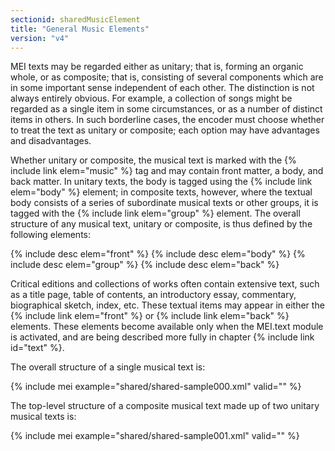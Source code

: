 ```yaml
---
sectionid: sharedMusicElement
title: "General Music Elements"
version: "v4"
---
```


MEI texts may be regarded either as unitary; that is, forming an organic whole, or as composite; that is, consisting of several components which are in some important sense independent of each other. The distinction is not always entirely obvious. For example, a collection of songs might be regarded as a single item in some circumstances, or as a number of distinct items in others. In such borderline cases, the encoder must choose whether to treat the text as unitary or composite; each option may have advantages and disadvantages.

Whether unitary or composite, the musical text is marked with the {% include link elem="music" %} tag and may contain front matter, a body, and back matter. In unitary texts, the body is tagged using the {% include link elem="body" %} element; in composite texts, however, where the textual body consists of a series of subordinate musical texts or other groups, it is tagged with the {% include link elem="group" %} element. The overall structure of any musical text, unitary or composite, is thus defined by the following elements:

{% include desc elem="front" %}
{% include desc elem="body" %}
{% include desc elem="group" %}
{% include desc elem="back" %}

Critical editions and collections of works often contain extensive text, such as a title page, table of contents, an introductory essay, commentary, biographical sketch, index, etc. These textual items may appear in either the {% include link elem="front" %} or {% include link elem="back" %} elements. These elements become available only when the MEI.text module is activated, and are being described more fully in chapter {% include link id="text" %}.

The overall structure of a single musical text is:

{% include mei example="shared/shared-sample000.xml" valid="" %}

The top-level structure of a composite musical text made up of two unitary musical texts is:

{% include mei example="shared/shared-sample001.xml" valid="" %}
